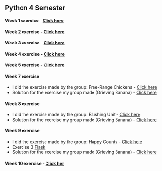 ## Python 4 Semester
 
#### Week 1 exercise - [Click here](https://github.com/amalielandt/Python4Sem/blob/master/week1/week1.ipynb)
#### Week 2 exercise - [Click here](https://github.com/amalielandt/Python4Sem/blob/master/week2/week2.ipynb)
#### Week 3 exercise - [Click here](https://github.com/amalielandt/Python4Sem/blob/master/week3/week3.ipynb)
#### Week 4 exercise - [Click here](https://github.com/amalielandt/Python4Sem/blob/master/week4/week4-exercise.ipynb)
#### Week 5 exercise - [Click here](https://github.com/amalielandt/Python4Sem/blob/master/week5/week5-exercise.ipynb)
#### Week 7 exercise
* I did the exercise made by the group: Free-Range Chickens - [Click here](https://github.com/amalielandt/Python4Sem/blob/master/week7/week7-exercise.ipynb)
* Solution for the exercise my group made (Grieving Banana) - [Click here](https://github.com/amalielandt/Python4Sem/blob/master/week7/week7-solution.ipynb)
#### Week 8 exercise
* I did the exercise made by the group: Blushing Unit - [Click here](https://github.com/amalielandt/Python4Sem/blob/master/week8/week8%20-%20exercise.ipynb)
* Solution for the exercise my group made (Grieving Banana) - [Click here](https://github.com/amalielandt/Python4Sem/blob/master/week8/week-8-group_exercise.ipynb)
#### Week 9 exercise
* I did the exercise made by the group: Happy County - [Click here](https://github.com/amalielandt/Python4Sem/blob/master/week9/week9-exercise.ipynb)
* Exercise 3 [Flask](https://github.com/amalielandt/Python4Sem/blob/master/week9/exercise3.py)
* Solution for the exercise my group made (Grieving Banana) - [Click here](https://github.com/amalielandt/Python4Sem/blob/master/week9/week9-group-exercise.ipynb)
#### Week 10 exercise - [Click her](https://github.com/amalielandt/Python4Sem/blob/master/week10/week10-exercise.ipynb)
